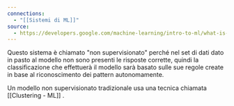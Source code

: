 ```yaml
---
connections:
  - "[[Sistemi di ML]]"
source:
  - https://developers.google.com/machine-learning/intro-to-ml/what-is-ml?hl=it
---
```

Questo sistema è chiamato "non supervisionato" perché nel set di dati dato in pasto al modello non sono presenti le risposte corrette, quindi la classificazione che effettuerà il modello sarà basato sulle sue regole create in base al riconoscimento dei pattern autonomamente.

Un modello non supervisionato tradizionale usa una tecnica chiamata [[Clustering -  ML]] .